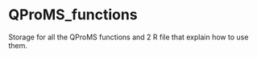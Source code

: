 # QProMS_functions
Storage for all the QProMS functions and 2 R file that explain how to use them.

